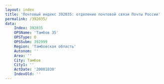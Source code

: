```yaml
---
layout: index
title: 'Почтовый индекс 392035: отделение почтовой связи Почты России'
permalink: /392035/
data:
    Index: 392035
    OPSName: 'Тамбов 35'
    OPSType: О
    OPSSubm: 392999
    Region: 'Тамбовская область'
    Autonom: ''
    Area: ''
    City: Тамбов
    City1: ''
    ActDate: '20001030'
    IndexOld: ''
---
```

